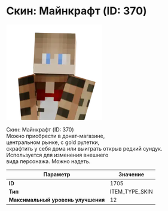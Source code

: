 # Скин: Майнкрафт (ID: 370)

![Item Image](../img/1705.webp?raw=true)

Скин: Майнкрафт (ID: 370)<br>Можно приобрести в донат-магазине,<br>центральном рынке, с gold рулетки,<br>скрафтить у себя дома или выиграть открыв редкий сундук.<br>Используется для изменения внешнего<br>вида персонажа. Можно надеть.


| Параметр | Значение |
|----------|----------|
| **ID** | 1705 |
| **Тип** | ITEM_TYPE_SKIN |
| **Максимальный уровень улучшения** | 12 |

